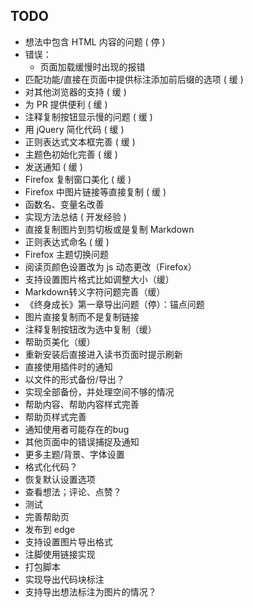 ## TODO

- 想法中包含 HTML 内容的问题 ( 停 )
- 错误：
  - 页面加载缓慢时出现的报错
- 匹配功能/直接在页面中提供标注添加前后缀的选项 ( 缓 )
- 对其他浏览器的支持 ( 缓 )
- 为 PR 提供便利 ( 缓 )
- 注释复制按钮显示慢的问题 ( 缓 )
- 用 jQuery 简化代码 ( 缓 )
- 正则表达式文本框完善 ( 缓 )
- 主题色初始化完善 ( 缓 )
- 发送通知 ( 缓 )
- Firefox 复制窗口美化 ( 缓 )
- Firefox 中图片链接等直接复制 ( 缓 )
- 函数名、变量名改善
- 实现方法总结 ( 开发经验 )
- 直接复制图片到剪切板或是复制 Markdown
- 正则表达式命名 ( 缓 )
- Firefox 主题切换问题
- 阅读页颜色设置改为 js 动态更改（Firefox）
- 支持设置图片格式比如调整大小（缓）
- Markdown转义字符问题完善（缓）
- 《终身成长》第一章导出问题（停）：锚点问题
- 图片直接复制而不是复制链接
- 注释复制按钮改为选中复制（缓）
- 帮助页美化（缓）
- 重新安装后直接进入读书页面时提示刷新
- 直接使用插件时的通知
- 以文件的形式备份/导出？
- 实现全部备份，并处理空间不够的情况
- 帮助内容、帮助内容样式完善
- 帮助页样式完善
- 通知使用者可能存在的bug
- 其他页面中的错误捕捉及通知
- 更多主题/背景、字体设置
- 格式化代码？
- 恢复默认设置选项
- 查看想法；评论、点赞？
- 测试
- 完善帮助页
- 发布到 edge
- 支持设置图片导出格式
- 注脚使用链接实现
- 打包脚本
- 实现导出代码块标注
- 支持导出想法标注为图片的情况？